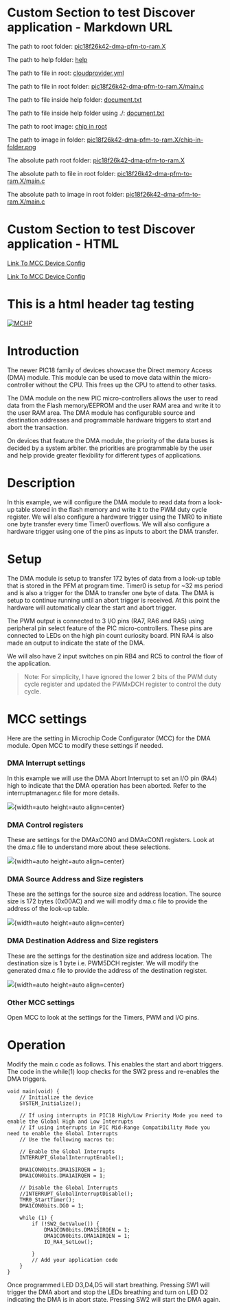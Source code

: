 # Custom Section to test Discover application - Markdown URL

The path to root folder: [pic18f26k42-dma-pfm-to-ram.X](../pic18f26k42-dma-pfm-to-ram.X)

The path to help folder: [help](../help)

The path to file in root: [cloudprovider.yml](../cloudprovider.yml)

The path to file in root folder: [pic18f26k42-dma-pfm-to-ram.X/main.c](../pic18f26k42-dma-pfm-to-ram.X/main.c)

The path to file inside help folder: [document.txt](reference/document.txt)

The path to file inside help folder using ./: [document.txt](./reference/document.txt)

The path to root image: [chip in root](../chip-in-folder.png)

The path to image in folder: [pic18f26k42-dma-pfm-to-ram.X/chip-in-folder.png](../pic18f26k42-dma-pfm-to-ram.X/chip-in-folder.png)

The absolute path root folder: [pic18f26k42-dma-pfm-to-ram.X](/pic18f26k42-dma-pfm-to-ram.X)

The absolute path to file in root folder: [pic18f26k42-dma-pfm-to-ram.X/main.c](/pic18f26k42-dma-pfm-to-ram.X/main.c)

The absolute path to image in root folder: [pic18f26k42-dma-pfm-to-ram.X/main.c](/pic18f26k42-dma-pfm-to-ram.X/chip-in-folder.png)

# Custom Section to test Discover application - HTML

<a href="../pic18f26k42-dma-pfm-to-ram.X/mcc_generated_files/device_config.c">Link To MCC Device Config</a>

<a href="reference/document.txt">Link To MCC Device Config</a>

<h1>This is a html header tag testing</h1>

[![MCHP](https://cldup.com/U0qhLwBijF.png)](https://www.microchip.com)

# Introduction

The newer PIC18 family of devices showcase the Direct memory Access (DMA) module. This module can be used to move data within the micro-controller without the CPU. This frees up the CPU to attend to other tasks.

The DMA module on the new PIC micro-controllers allows the user to read data from the Flash memory/EEPROM and the user RAM area and write it to the user RAM area. The DMA module has configurable source and destination addresses and programmable hardware triggers to start and abort the transaction.

On devices that feature the DMA module, the priority of the data buses is decided by a system arbiter. the priorities are programmable by the user and help provide greater flexibility for different types of applications.

# Description

In this example, we will configure the DMA module to read data from a look-up table stored in the flash memory and write it to the PWM duty cycle register. We will also configure a hardware trigger using the TMR0 to initiate one byte transfer every time Timer0 overflows. We will also configure a hardware trigger using one of the pins as inputs to abort the DMA transfer.

# Setup

The DMA module is setup to transfer 172 bytes of data from a look-up table that is stored in the PFM at program time. Timer0 is setup for ~32 ms period and is also a trigger for the DMA to transfer one byte of data. The DMA is setup to continue running until an abort trigger is received. At this point the hardware will automatically clear the start and abort trigger.

The PWM output is connected to 3 I/O pins (RA7, RA6 and RA5) using peripheral pin select feature of the PIC micro-controllers. These pins are connected to LEDs on the high pin count curiosity board. PIN RA4 is also made an output to indicate the state of the DMA.

We will also have 2 input switches on pin RB4 and RC5 to control the flow of the application.

> Note: For simplicity, I have ignored the lower 2 bits of the PWM duty cycle register and updated the PWMxDCH register to control the duty cycle.

# MCC settings

Here are the setting in Microchip Code Configurator (MCC) for the DMA module. Open MCC to modify these settings if needed.

### DMA Interrupt settings

In this example we will use the DMA Abort Interrupt to set an I/O pin (RA4) high to indicate that the DMA operation has been aborted. Refer to the interruptmanager.c file for more details.

![](https://i.imgur.com/oqJ0mpD.jpg){width=auto height=auto align=center}

### DMA Control registers

These are settings for the DMAxCON0 and DMAxCON1 registers. Look at the dma.c file to understand more about these selections.

![](https://i.imgur.com/wuWgr9W.jpg){width=auto height=auto align=center}

### DMA Source Address and Size registers

These are the settings for the source size and address location. The source size is 172 bytes (0x00AC) and we will modify dma.c file to provide the address of the look-up table.

![](https://i.imgur.com/Wfbs56r.jpg){width=auto height=auto align=center}

### DMA Destination Address and Size registers

These are the settings for the destination size and address location. The destination size is 1 byte i.e. PWM5DCH register. We will modify the generated dma.c file to provide the address of the destination register.

![](https://i.imgur.com/GxXzC8D.jpg){width=auto height=auto align=center}

### Other MCC settings

Open MCC to look at the settings for the Timers, PWM and I/O pins.

# Operation

Modify the main.c code as follows. This enables the start and abort triggers. The code in the while(1) loop checks for the SW2 press and re-enables the DMA triggers.

```
void main(void) {
    // Initialize the device
    SYSTEM_Initialize();

    // If using interrupts in PIC18 High/Low Priority Mode you need to enable the Global High and Low Interrupts
    // If using interrupts in PIC Mid-Range Compatibility Mode you need to enable the Global Interrupts
    // Use the following macros to:

    // Enable the Global Interrupts
    INTERRUPT_GlobalInterruptEnable();

    DMA1CON0bits.DMA1SIRQEN = 1;
    DMA1CON0bits.DMA1AIRQEN = 1;

    // Disable the Global Interrupts
    //INTERRUPT_GlobalInterruptDisable();
    TMR0_StartTimer();
    DMA1CON0bits.DGO = 1;

    while (1) {
        if (!SW2_GetValue()) {
            DMA1CON0bits.DMA1SIRQEN = 1;
            DMA1CON0bits.DMA1AIRQEN = 1;
            IO_RA4_SetLow();

        }
        // Add your application code
    }
}
```

Once programmed LED D3,D4,D5 will start breathing. Pressing SW1 will trigger the DMA abort and stop the LEDs breathing and turn on LED D2 indicating the DMA is in abort state. Pressing SW2 will start the DMA again.
